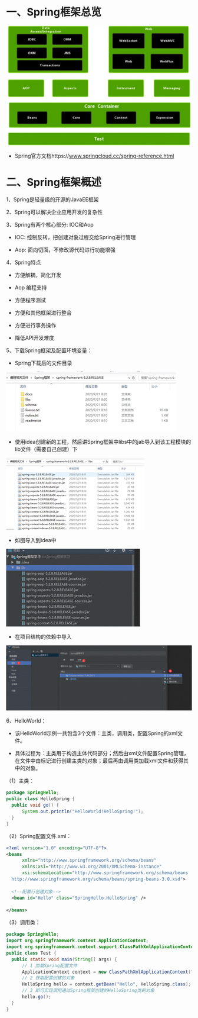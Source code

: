 # 一、Spring框架总览

![clipboard.png](Spring5%E5%85%A5%E9%97%A8%E8%A7%A3%E8%AF%BB.assets/clip_image002.gif)

- Spring官方文档https://www.springcloud.cc/spring-reference.html

# 二、Spring框架概述

1、Spring是轻量级的开源的JavaEE框架

2、Spring可以解决企业应用开发的复杂性

3、Spring有两个核心部分: IOC和Aop

- IOC: 控制反转，把创建对象过程交给Spring进行管理

- Aop: 面向切面，不修改源代码进行功能增强


4、Spring特点

- 方便解耦，简化开发

- Aop 编程支持

- 方便程序测试

- 方便和其他框架进行整合

- 方便进行事务操作

- 降低API开发难度


5、下载Spring框架及配置环境变量：

- Spring下载后的文件目录


![clipboard.png](Spring5%E5%85%A5%E9%97%A8%E8%A7%A3%E8%AF%BB.assets/clip_image004.gif)

- 使用idea创建新的工程，然后讲Spring框架中libs中的jab导入到该工程模块的lib文件（需要自己创建）下


![clipboard.png](Spring5%E5%85%A5%E9%97%A8%E8%A7%A3%E8%AF%BB.assets/clip_image006.gif)

- 如图导入到idea中


![clipboard.png](Spring5%E5%85%A5%E9%97%A8%E8%A7%A3%E8%AF%BB.assets/clip_image008.gif)

- 在项目结构的依赖中导入


![clipboard.png](Spring5%E5%85%A5%E9%97%A8%E8%A7%A3%E8%AF%BB.assets/clip_image010.gif)

 

6、HelloWorld：

- 该HelloWorld示例一共包含3个文件：主类，调用类，配置Spring的xml文件。

- 具体过程为：主类用于构造主体代码部分；然后由xml文件配置Spring管理，在文件中由<bean>标记进行创建主类的对象；最后再由调用类加载xml文件和获得其中的对象。


（1）主类：
```java
package SpringHello;
public class HelloSpring {
  public void go() {
      System.out.println("HelloWorld!HelloSpring!");
  }
}
```
（2）Spring配置文件.xml：
```xml
<?xml version="1.0" encoding="UTF-8"?>
<beans
      xmlns="http://www.springframework.org/schema/beans"
      xmlns:xsi="http://www.w3.org/2001/XMLSchema-instance"
      xsi:schemaLocation="http://www.springframework.org/schema/beans
  http://www.springframework.org/schema/beans/spring-beans-3.0.xsd">

  <!--配置行创建对象-->
  <bean id="Hello" class="SpringHello.HelloSpring" />

</beans>
```
（3）调用类：
```java
package SpringHello;
import org.springframework.context.ApplicationContext;
import org.springframework.context.support.ClassPathXmlApplicationContext;
public class Test {
  public static void main(String[] args) {
      // 1 加载Spring配置文件
      ApplicationContext context = new ClassPathXmlApplicationContext("bean1.xml");
      // 2 获取配置创建的对象
      HelloSpring hello = context.getBean("Hello", HelloSpring.class);
      // 3 即可实现调用通过Spring框架创建的HelloSpring类的对象
      hello.go();
  }
}
```





